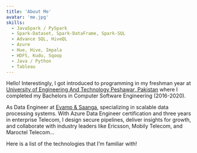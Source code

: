 ```yaml
---
title: 'About Me'
avatar: 'me.jpg'
skills:
  - JavaSpark / PySpark
  - Spark-Dataset, Spark-DataFrame, Spark-SQL
  - Advance SQL, HiveQL
  - Azure
  - Hue, Hive, Impala
  - HDFS, Kudu, Sqoop
  - Java / Python
  - Tableau
---
```


Hello! Interestingly, I got introduced to programming in my freshman year at [University of Engineering And Technology Peshawar, Pakistan](https://www.uetpeshawar.edu.pk/) where I completed my Bachelors in Computer Software Engineering (2016-2020)[](https://drivelin).

As Data Engineer at [Evamp & Saanga](https://evampsaanga.com/), specializing in scalable data processing systems. With Azure Data Engineer certification and three years in enterprise Telecom, I design secure pipelines, deliver insights for growth, and collaborate with industry leaders like Ericsson, Mobily Telecom, and Maroctel Telecom...

Here is a list of the technologies that I'm familiar with!
